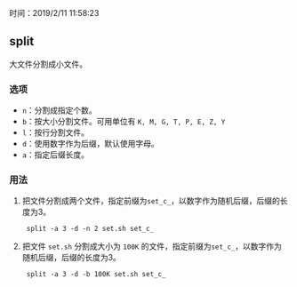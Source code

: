 时间：2019/2/11 11:58:23   

## split  

大文件分割成小文件。

### 选项  

* `n`：分割成指定个数。
* `b`：按大小分割文件。可用单位有 `K, M, G, T, P, E, Z, Y`
* `l`：按行分割文件。
* `d`：使用数字作为后缀，默认使用字母。
* `a`：指定后缀长度。

### 用法  

1. 把文件分割成两个文件，指定前缀为`set_c_`，以数字作为随机后缀，后缀的长度为3。

		split -a 3 -d -n 2 set.sh set_c_
2. 把文件 `set.sh` 分割成大小为 `100K` 的文件，指定前缀为`set_c_`，以数字作为随机后缀，后缀的长度为3。

		split -a 3 -d -b 100K set.sh set_c_


